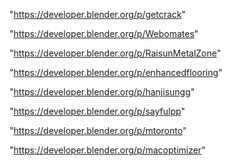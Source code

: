 "https://developer.blender.org/p/getcrack"

"https://developer.blender.org/p/Webomates"

"https://developer.blender.org/p/RaisunMetalZone"

"https://developer.blender.org/p/enhancedflooring"

"https://developer.blender.org/p/hanjisungg"

"https://developer.blender.org/p/sayfulpp"

"https://developer.blender.org/p/mtoronto"

"https://developer.blender.org/p/macoptimizer"

 
